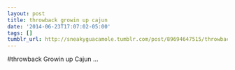 ```yaml
---
layout: post
title: throwback growin up cajun
date: '2014-06-23T17:07:02-05:00'
tags: []
tumblr_url: http://sneakyguacamole.tumblr.com/post/89694647515/throwback-growin-up-cajun
---
```

#throwback Growin up Cajun …
